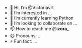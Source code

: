 - 👋 Hi, I’m @Victoriavrt
- 👀 I’m interested in ...
- 🌱 I’m currently learning Python
- 💞️ I’m looking to collaborate on ...
- 📫 How to reach me @__izora___
- 😄 Pronouns: ...
- ⚡ Fun fact: ...

<!---
Victoriavrt/Victoriavrt is a ✨ special ✨ repository because its `README.md` (this file) appears on your GitHub profile.
You can click the Preview link to take a look at your changes.
--->
